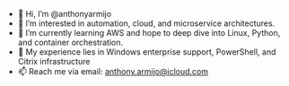 - 👋 Hi, I’m @anthonyarmijo
- 👀 I’m interested in automation, cloud, and microservice architectures.
- 🌱 I’m currently learning AWS and hope to deep dive into Linux, Python, and container orchestration.
- 🧠 My experience lies in Windows enterprise support, PowerShell, and Citrix infrastructure
- 📫 Reach me via email: anthony.armijo@icloud.com

<!---
anthonyarmijo/anthonyarmijo is a ✨ special ✨ repository because its `README.md` (this file) appears on your GitHub profile.
You can click the Preview link to take a look at your changes.
--->
